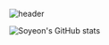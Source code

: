 <!--### Hi there 👋-->
![header](https://capsule-render.vercel.app/api?type=waving&color=7F7FD5&text=%20Soyeon%20%20&height=160&fontSize=70&fontColor=ffffff)

<div text-align: center;>

![Soyeon's GitHub stats](https://github-readme-stats.vercel.app/api?username=Soyeon&count_private=true&custom_title=Soyeon's&nbsp;github&nbsp;&bg_color=30,7F7FD5,86A8E7,91eae4&title_color=fff&text_color=fff)
<!--(https://github.com/anuraghazra/github-readme-stats)-->

</div>

<!--![footer](https://capsule-render.vercel.app/api?section=footer&type=waving&color=7F7FD5)-->

<!--
**Yeonii1124/Yeonii1124** is a ✨ _special_ ✨ repository because its `README.md` (this file) appears on your GitHub profile.

Here are some ideas to get you started:

- 🔭 I’m currently working on ...
- 🌱 I’m currently learning ...
- 👯 I’m looking to collaborate on ...
- 🤔 I’m looking for help with ...
- 💬 Ask me about ...
- 📫 How to reach me: ...
- 😄 Pronouns: ...
- ⚡ Fun fact: ...
-->
